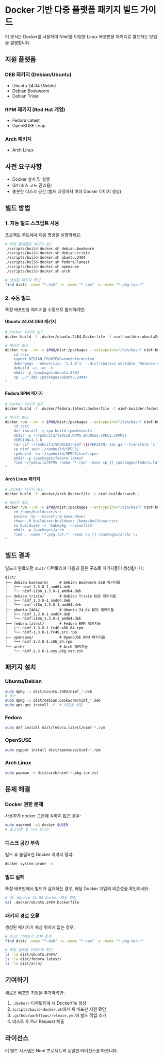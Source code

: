 # Docker 기반 다중 플랫폼 패키지 빌드 가이드

이 문서는 Docker를 사용하여 Nimf를 다양한 Linux 배포판용 패키지로 빌드하는 방법을 설명합니다.

## 지원 플랫폼

### DEB 패키지 (Debian/Ubuntu)
- Ubuntu 24.04 (Noble)
- Debian Bookworm
- Debian Trixie

### RPM 패키지 (Red Hat 계열)
- Fedora Latest
- OpenSUSE Leap

### Arch 패키지
- Arch Linux

## 사전 요구사항

- Docker 설치 및 실행
- Git (소스 코드 관리용)
- 충분한 디스크 공간 (빌드 과정에서 여러 Docker 이미지 생성)

## 빌드 방법

### 1. 자동 빌드 스크립트 사용

프로젝트 루트에서 다음 명령을 실행하세요:

```bash
# 특정 플랫폼용 패키지 빌드
./scripts/build-docker.sh debian.bookworm
./scripts/build-docker.sh debian.trixie
./scripts/build-docker.sh ubuntu.2404
./scripts/build-docker.sh fedora.latest
./scripts/build-docker.sh opensuse
./scripts/build-docker.sh arch

# 생성된 패키지 확인
find dist/ -name "*.deb" -o -name "*.rpm" -o -name "*.pkg.tar.*"
```

### 2. 수동 빌드

특정 배포판용 패키지를 수동으로 빌드하려면:

#### Ubuntu 24.04 DEB 패키지
```bash
# Docker 이미지 빌드
docker build -f .docker/ubuntu.2404.Dockerfile -t nimf-builder:ubuntu2404 .

# 패키지 빌드
docker run --rm -v $PWD/dist:/packages --entrypoint="/bin/bash" nimf-builder:ubuntu2404 -c "
    cd /src
    export DEBIAN_FRONTEND=noninteractive
    debchange --newversion '1.3.8-1' --distribution unstable 'Release version 1.3.8'
    debuild -us -uc -b
    mkdir -p /packages/ubuntu.2404
    cp ../*.deb /packages/ubuntu.2404/
"
```

#### Fedora RPM 패키지
```bash
# Docker 이미지 빌드
docker build -f .docker/fedora.latest.Dockerfile -t nimf-builder:fedora .

# 패키지 빌드
docker run --rm -v $PWD/dist:/packages --entrypoint="/bin/bash" nimf-builder:fedora -c "
    cd /src
    dnf install -y rpm-build rpmdevtools
    mkdir -p ~/rpmbuild/{BUILD,RPMS,SOURCES,SPECS,SRPMS}
    VERSION=1.3.8
    tar czf ~/rpmbuild/SOURCES/nimf-\${VERSION}.tar.gz --transform 's,^,nimf-\${VERSION}/,' --exclude=dist --exclude=.git *
    cp nimf.spec ~/rpmbuild/SPECS/
    rpmbuild -ba ~/rpmbuild/SPECS/nimf.spec
    mkdir -p /packages/fedora.latest
    find ~/rpmbuild/RPMS -name '*.rpm' -exec cp {} /packages/fedora.latest/ \;
"
```

#### Arch Linux 패키지
```bash
# Docker 이미지 빌드
docker build -f .docker/arch.Dockerfile -t nimf-builder:arch .

# 패키지 빌드
docker run --rm -v $PWD/dist:/packages --entrypoint="/bin/bash" nimf-builder:arch -c "
    cd /home/builduser/src
    pacman -Sy --noconfirm base-devel
    chown -R builduser:builduser /home/builduser/src
    su builduser -c 'makepkg --noconfirm'
    mkdir -p /packages/arch
    find . -name '*.pkg.tar.*' -exec cp {} /packages/arch/ \;
"
```

## 빌드 결과

빌드가 완료되면 `dist/` 디렉토리에 다음과 같은 구조로 패키지들이 생성됩니다:

```
dist/
├── debian.bookworm/     # Debian Bookworm DEB 패키지들
│   ├── nimf_1.3.8-1_amd64.deb
│   └── nimf-i18n_1.3.8-1_amd64.deb
├── debian.trixie/       # Debian Trixie DEB 패키지들
│   ├── nimf_1.3.8-1_amd64.deb
│   └── nimf-i18n_1.3.8-1_amd64.deb
├── ubuntu.2404/         # Ubuntu 24.04 DEB 패키지들
│   ├── nimf_1.3.8-1_amd64.deb
│   └── nimf-i18n_1.3.8-1_amd64.deb
├── fedora.latest/       # Fedora RPM 패키지들
│   ├── nimf-1.3.8-1.fc40.x86_64.rpm
│   └── nimf-1.3.8-1.fc40.src.rpm
├── opensuse/            # OpenSUSE RPM 패키지들
│   └── nimf-1.3.8-1.x86_64.rpm
└── arch/                # Arch 패키지들
    └── nimf-1.3.8-1-any.pkg.tar.zst
```

## 패키지 설치

### Ubuntu/Debian
```bash
sudo dpkg -i dist/ubuntu.2404/nimf_*.deb
# 또는
sudo dpkg -i dist/debian.bookworm/nimf_*.deb
sudo apt-get install -f  # 의존성 해결
```

### Fedora
```bash
sudo dnf install dist/fedora.latest/nimf-*.rpm
```

### OpenSUSE
```bash
sudo zypper install dist/opensuse/nimf-*.rpm
```

### Arch Linux
```bash
sudo pacman -U dist/arch/nimf-*.pkg.tar.zst
```

## 문제 해결

### Docker 권한 문제
사용자가 docker 그룹에 속하지 않은 경우:
```bash
sudo usermod -aG docker $USER
# 로그아웃 후 다시 로그인
```

### 디스크 공간 부족
빌드 후 불필요한 Docker 이미지 정리:
```bash
docker system prune -a
```

### 빌드 실패
특정 배포판에서 빌드가 실패하는 경우, 해당 Docker 파일의 의존성을 확인하세요:
```bash
# 예: Ubuntu 24.04 Docker 파일 확인
cat .docker/ubuntu.2404.Dockerfile
```

### 패키지 경로 오류
생성된 패키지가 예상 위치에 없는 경우:
```bash
# dist 디렉토리 전체 검색
find dist/ -name "*.deb" -o -name "*.rpm" -o -name "*.pkg.tar.*"

# 특정 플랫폼 디렉토리 확인
ls -la dist/ubuntu.2404/
ls -la dist/fedora.latest/
ls -la dist/arch/
```

## 기여하기

새로운 배포판 지원을 추가하려면:

1. `.docker/` 디렉토리에 새 Dockerfile 생성
2. `scripts/build-docker.sh`에서 새 배포판 지원 확인
3. `.github/workflows/release.yml`에 빌드 작업 추가
4. 테스트 후 Pull Request 제출

## 라이선스

이 빌드 시스템은 Nimf 프로젝트와 동일한 라이선스를 따릅니다.
